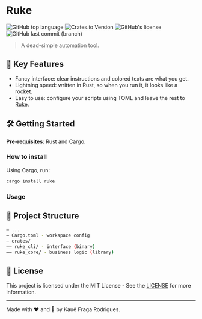 # Ruke

![GitHub top language](https://img.shields.io/github/languages/top/kauefraga/ruke)
![Crates.io Version](https://img.shields.io/crates/v/ruke)
![GitHub's license](https://img.shields.io/github/license/kauefraga/ruke)
![GitHub last commit (branch)](https://img.shields.io/github/last-commit/kauefraga/ruke/main)

> A dead-simple automation tool.

## 🔑 Key Features

- Fancy interface: clear instructions and colored texts are what you get.
- Lightning speed: written in Rust, so when you run it, it looks like a rocket.
- Easy to use: configure your scripts using TOML and leave the rest to Ruke.

## 🛠 Getting Started

**Pre-requisites**: Rust and Cargo.

### How to install

Using Cargo, run:

```bash
cargo install ruke
```

### Usage

## 🧱 Project Structure

```bash
— ...
— Cargo.toml - workspace config
— crates/
—— ruke_cli/ - interface (binary)
—— ruke_core/ - business logic (library)
```

## 📝 License

This project is licensed under the MIT License - See the [LICENSE](https://github.com/kauefraga/ruke/blob/main/LICENSE) for more information.

---

Made with ❤ and 🦀 by Kauê Fraga Rodrigues.
